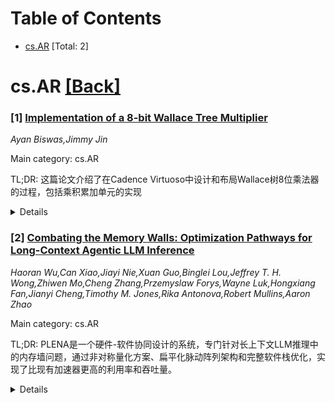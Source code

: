 <div id=toc></div>

# Table of Contents

- [cs.AR](#cs.AR) [Total: 2]


<div id='cs.AR'></div>

# cs.AR [[Back]](#toc)

### [1] [Implementation of a 8-bit Wallace Tree Multiplier](https://arxiv.org/abs/2509.09178)
*Ayan Biswas,Jimmy Jin*

Main category: cs.AR

TL;DR: 这篇论文介绍了在Cadence Virtuoso中设计和布局Wallace树8位乘法器的过程，包括乘积累加单元的实现


<details>
  <summary>Details</summary>
Motivation: 设计并优化Wallace树乘法器的底层电路，以减小最坏情况下的时间复杂度，达到O(log(n))的性能

Method: 使用Cadence Virtuoso工具，在gpdk45技术上设计进行8位Wallace树乘法器的原理图和布局，并实现16位组合逻辑乘加单元

Result: 完成了Wallace树8位乘法器的设计和布局，以及16位乘积累加单元的实现

Conclusion: 项目成功实现了并行乘法器的优化设计，为高速数字电路提供了有效的解决方案

Abstract: Wallace tree multipliers are a parallel digital multiplier architecture
designed to minimize the worst-case time complexity of the circuit depth
relative to the input size [1]. In particular, it seeks to perform long
multiplication in the binary sense, reducing as many partial products per stage
as possible through full and half adders circuits, achieving O(log(n)) where n
= bit length of input. This paper provides an overview of the design, progress
and methodology in the final project of ECE 55900, consisting of the schematic
and layout of a Wallace tree 8-bit input multiplier on the gpdk45 technology in
Cadence Virtuoso, as well as any design attempts prior to the final product.
This also includes our endeavors in designing the final MAC (Multiply
Accumulate) unit with undefined targets, which we chose to implement as a 16
bit combinational multiply-add.

</details>


### [2] [Combating the Memory Walls: Optimization Pathways for Long-Context Agentic LLM Inference](https://arxiv.org/abs/2509.09505)
*Haoran Wu,Can Xiao,Jiayi Nie,Xuan Guo,Binglei Lou,Jeffrey T. H. Wong,Zhiwen Mo,Cheng Zhang,Przemyslaw Forys,Wayne Luk,Hongxiang Fan,Jianyi Cheng,Timothy M. Jones,Rika Antonova,Robert Mullins,Aaron Zhao*

Main category: cs.AR

TL;DR: PLENA是一个硬件-软件协同设计的系统，专门针对长上下文LLM推理中的内存墙问题，通过非对称量化方案、扁平化脉动阵列架构和完整软件栈优化，实现了比现有加速器更高的利用率和吞吐量。


<details>
  <summary>Details</summary>
Motivation: LLM代理推理任务（如工具使用、网页操作等）需要处理超长上下文，导致严重的离片内存流量问题，面临带宽和容量两个内存墙限制，使得计算单元利用率低下。

Method: 采用硬件-软件协同设计，包括：1）支持非对称量化方案的高效硬件实现；2）原生支持FlashAttention的扁平化脉动阵列架构；3）完整的软件栈（自定义ISA、编译器、周期仿真器和自动化设计空间探索流程）。

Result: 仿真结果显示：PLENA比现有加速器利用率提高8.5倍，在相同乘法器数量和内存配置下，吞吐量比A100 GPU高2.24倍，比TPU v6e高3.85倍。

Conclusion: PLENA系统有效解决了长上下文LLM推理中的内存墙问题，显著提升了硬件利用率和推理性能，该系统将开源发布。

Abstract: LLMs now form the backbone of AI agents for a diverse array of applications,
including tool use, command-line agents, and web or computer use agents. These
agentic LLM inference tasks are fundamentally different from chatbot-focused
inference -- they often have much larger context lengths to capture complex,
prolonged inputs, such as entire webpage DOMs or complicated tool call
trajectories. This, in turn, generates significant off-chip memory traffic for
the underlying hardware at the inference stage and causes the workload to be
constrained by two memory walls, namely the bandwidth and capacity memory
walls, preventing the on-chip compute units from achieving high utilization.
  In this paper, we introduce PLENA, a hardware-software co-designed system
that applies three core optimization pathways to tackle these challenges. PLENA
includes an efficient hardware implementation of compute and memory units
supporting an asymmetric quantization scheme. PLENA also features a novel
flattened systolic array architecture that has native support for
FlashAttention to tackle these memory walls in the scenario of inference
serving for long-context LLMs. Additionally, PLENA is developed with a complete
stack, including a custom ISA, a compiler, a cycle-emulated simulator, and an
automated design space exploration flow. The simulated results show that PLENA
achieves up to 8.5x higher utilization than existing accelerators, and delivers
2.24x higher throughput than the A100 GPU and 3.85x higher throughput than the
TPU v6e, under the same multiplier count and memory settings. The full PLENA
system will also be open-sourced.

</details>
